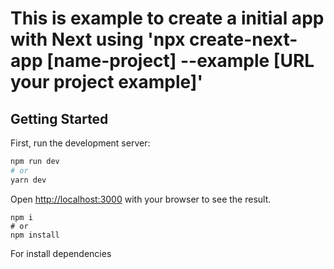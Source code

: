 # This is example to create a initial app with Next using 'npx create-next-app [name-project] --example [URL your project example]'
## Getting Started

First, run the development server:

```bash
npm run dev
# or
yarn dev
```

Open [http://localhost:3000](http://localhost:3000) with your browser to see the result.

```
npm i
# or
npm install
```
For install dependencies
